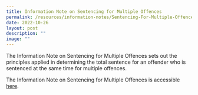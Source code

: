```yaml
---
title: Information Note on Sentencing for Multiple Offences
permalink: /resources/information-notes/Sentencing-For-Multiple-Offences/
date: 2022-10-26
layout: post
description: ""
image: ""
---
```


The Information Note on Sentencing for Multiple Offences sets out the principles applied in determining the total sentence for an offender who is sentenced at the same time for multiple offences. 

The Information Note on Sentencing for Multiple Offences is accessible [here](/files/Information%20Note%20on%20Sentencing%20for%20Multiple%20Offences.pdf).